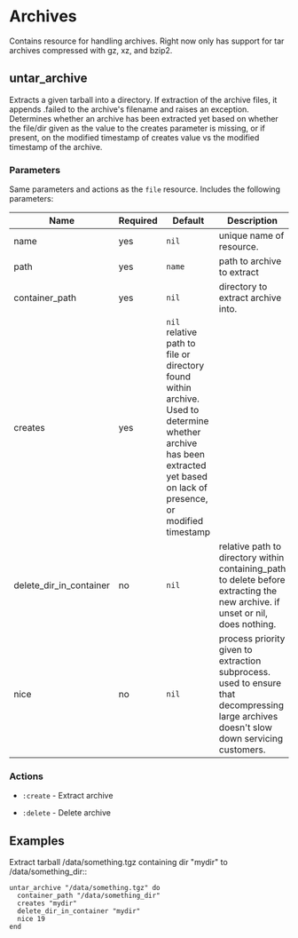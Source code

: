 # Archives

Contains resource for handling archives. Right now only has support for tar archives compressed with gz, xz, and bzip2.

## untar_archive

Extracts a given tarball into a directory. If extraction of the archive files,
it appends .failed to the archive's filename and raises an exception.
Determines whether an archive has been extracted yet based on whether the
file/dir given as the value to the creates parameter is missing, or if present,
on the modified timestamp of creates value vs the modified timestamp of the
archive.

### Parameters

Same parameters and actions as the ``file`` resource. Includes the following parameters:


Name | Required | Default | Description
---- | -------- | ------- | -----------
name | yes | `nil` | unique name of resource.
path | yes | `name` | path to archive to extract
container_path | yes | `nil` | directory to extract archive into.
creates | yes | `nil` relative path to file or directory found within archive. Used to determine whether archive has been extracted yet based on lack of presence, or modified timestamp
delete_dir_in_container | no | `nil` | relative path to directory within containing_path to delete before extracting the new archive. if unset or nil, does nothing.
nice | no | `nil` |  process priority given to extraction subprocess. used to ensure that decompressing large archives doesn't slow down servicing customers.

### Actions

* `:create` - Extract archive

* `:delete` - Delete archive


## Examples

Extract tarball /data/something.tgz containing dir "mydir" to /data/something_dir::

    untar_archive "/data/something.tgz" do
      container_path "/data/something_dir"
      creates "mydir"
      delete_dir_in_container "mydir"
      nice 19
    end
